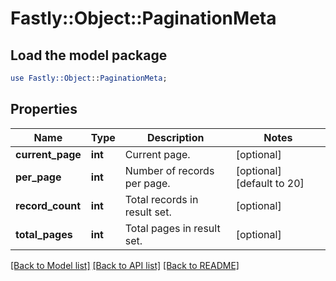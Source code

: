 # Fastly::Object::PaginationMeta

## Load the model package
```perl
use Fastly::Object::PaginationMeta;
```

## Properties
Name | Type | Description | Notes
------------ | ------------- | ------------- | -------------
**current_page** | **int** | Current page. | [optional] 
**per_page** | **int** | Number of records per page. | [optional] [default to 20]
**record_count** | **int** | Total records in result set. | [optional] 
**total_pages** | **int** | Total pages in result set. | [optional] 

[[Back to Model list]](../README.md#documentation-for-models) [[Back to API list]](../README.md#documentation-for-api-endpoints) [[Back to README]](../README.md)


